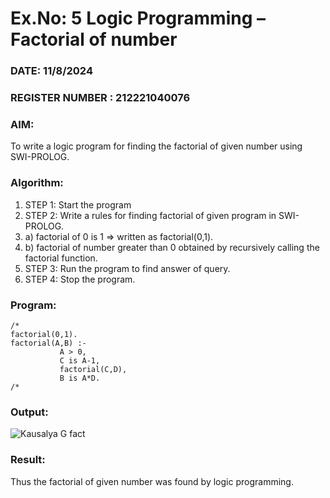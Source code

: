 # Ex.No: 5   Logic Programming – Factorial of number   
### DATE: 11/8/2024                                                                        
### REGISTER NUMBER : 212221040076
### AIM:  
To  write  a logic program for finding the factorial of given number using SWI-PROLOG. 
### Algorithm:
1. STEP 1: Start the program
2. STEP 2:  Write a rules for finding factorial of given program in SWI-PROLOG.
3.   a)	factorial of 0 is 1 => written as factorial(0,1).
4.   b)	factorial of number greater than 0 obtained by recursively calling the factorial    function.
5. STEP 3: Run the program  to find answer of  query.
6. STEP 4: Stop the program.

### Program:

```
/*
factorial(0,1).
factorial(A,B) :-  
           A > 0, 
           C is A-1,
           factorial(C,D),
           B is A*D.
/*
```

### Output:

![Kausalya G fact](https://github.com/gkausalya232/AI_Lab_2023-24/assets/133086820/8d373369-6fff-42b5-b685-779fd8a92266)


### Result:
Thus the factorial of given number was found by logic programming. 
